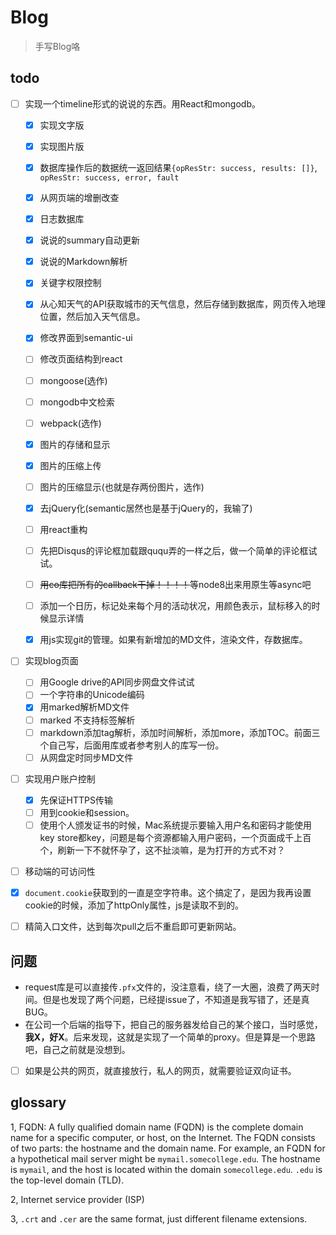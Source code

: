 # Blog

> 手写Blog咯

## todo
 - [ ] 实现一个timeline形式的说说的东西。用React和mongodb。
    - [x] 实现文字版
    - [x] 实现图片版
    - [x] 数据库操作后的数据统一返回结果`{opResStr: success, results: []}`, `opResStr: success, error, fault`
    - [x] 从网页端的增删改查
    - [x] 日志数据库
    - [x] 说说的summary自动更新
    - [x] 说说的Markdown解析
    - [x] 关键字权限控制
    - [x] 从心知天气的API获取城市的天气信息，然后存储到数据库，网页传入地理位置，然后加入天气信息。
    - [x] 修改界面到semantic-ui
    - [ ] 修改页面结构到react
    - [ ] mongoose(选作)
    - [ ] mongodb中文检索
    - [ ] webpack(选作)
    - [x] 图片的存储和显示
    - [x] 图片的压缩上传
    - [ ] 图片的压缩显示(也就是存两份图片，选作)
    - [x] 去jQuery化(semantic居然也是基于jQuery的，我输了)
    - [ ] 用react重构
    - [ ] 先把Disqus的评论框加载跟ququ弄的一样之后，做一个简单的评论框试试。
    - [ ] ~~用co库把所有的callback干掉！！！！~~等node8出来用原生等async吧
    - [ ] 添加一个日历，标记处来每个月的活动状况，用颜色表示，鼠标移入的时候显示详情
    - [x] 用js实现git的管理。如果有新增加的MD文件，渲染文件，存数据库。
    

 - [ ] 实现blog页面
    - [ ] 用Google drive的API同步网盘文件试试
    - [ ] 一个字符串的Unicode编码
    - [x] 用marked解析MD文件
    - [ ] marked 不支持标签解析
    - [ ] markdown添加tag解析，添加时间解析，添加more，添加TOC。前面三个自己写，后面用库或者参考别人的库写一份。
    - [ ] 从网盘定时同步MD文件
 - [ ] 实现用户账户控制
    - [x] 先保证HTTPS传输
    - [ ] 用到cookie和session。
    - [ ] 使用个人颁发证书的时候，Mac系统提示要输入用户名和密码才能使用key store都key，问题是每个资源都输入用户密码，一个页面成千上百个，刷新一下不就怀孕了，这不扯淡嘛，是为打开的方式不对？
 - [ ] 移动端的可访问性
 - [x] `document.cookie`获取到的一直是空字符串。这个搞定了，是因为我再设置cookie的时候，添加了httpOnly属性，js是读取不到的。
 - [ ] 精简入口文件，达到每次pull之后不重启即可更新网站。
    


## 问题

- request库是可以直接传`.pfx`文件的，没注意看，绕了一大圈，浪费了两天时间。但是也发现了两个问题，已经提issue了，不知道是我写错了，还是真BUG。
- 在公司一个后端的指导下，把自己的服务器发给自己的某个接口，当时感觉，**我X，好X**。后来发现，这就是实现了一个简单的proxy。但是算是一个思路吧，自己之前就是没想到。
- [ ] 如果是公共的网页，就直接放行，私人的网页，就需要验证双向证书。

## glossary

1, FQDN: A fully qualified domain name (FQDN) is the complete domain name for a specific computer, or host, on the Internet. The FQDN consists of two parts: the hostname and the domain name. For example, an FQDN for a hypothetical mail server might be `mymail.somecollege.edu`. The hostname is `mymail`, and the host is located within the domain `somecollege.edu`. `.edu` is the top-level domain (TLD).

2, Internet service provider (ISP)

3, `.crt` and `.cer` are the same format, just different filename extensions.


